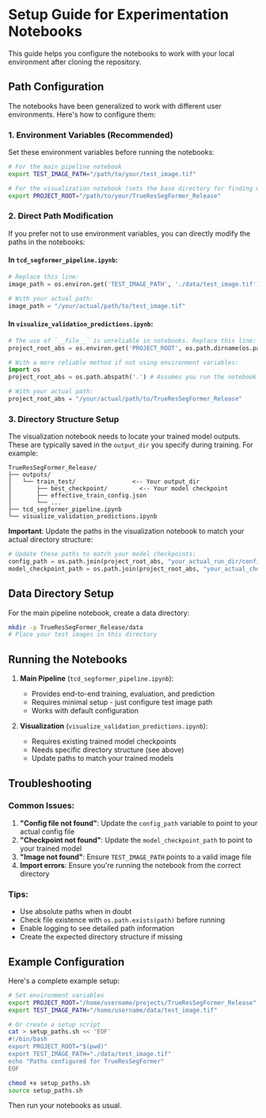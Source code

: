 # Setup Guide for Experimentation Notebooks

This guide helps you configure the notebooks to work with your local environment after cloning the repository.

## Path Configuration

The notebooks have been generalized to work with different user environments. Here's how to configure them:

### 1. Environment Variables (Recommended)

Set these environment variables before running the notebooks:

```bash
# For the main pipeline notebook
export TEST_IMAGE_PATH="/path/to/your/test_image.tif"

# For the visualization notebook (sets the base directory for finding model checkpoints)
export PROJECT_ROOT="/path/to/your/TrueResSegFormer_Release"
```

### 2. Direct Path Modification

If you prefer not to use environment variables, you can directly modify the paths in the notebooks:

#### In `tcd_segformer_pipeline.ipynb`:
```python
# Replace this line:
image_path = os.environ.get('TEST_IMAGE_PATH', './data/test_image.tif')

# With your actual path:
image_path = "/your/actual/path/to/test_image.tif"
```

#### In `visualize_validation_predictions.ipynb`:
```python
# The use of `__file__` is unreliable in notebooks. Replace this line:
project_root_abs = os.environ.get('PROJECT_ROOT', os.path.dirname(os.path.abspath(__file__)))

# With a more reliable method if not using environment variables:
import os
project_root_abs = os.path.abspath('.') # Assumes you run the notebook from the project root

# With your actual path:
project_root_abs = "/your/actual/path/to/TrueResSegFormer_Release"
```

### 3. Directory Structure Setup

The visualization notebook needs to locate your trained model outputs. These are typically saved in the `output_dir` you specify during training. For example:

```
TrueResSegFormer_Release/
├── outputs/
│   └── train_test/                <-- Your output_dir
│       ├── best_checkpoint/         <-- Your model checkpoint
│       ├── effective_train_config.json
│       └── ...
├── tcd_segformer_pipeline.ipynb
└── visualize_validation_predictions.ipynb
```

**Important**: Update the paths in the visualization notebook to match your actual directory structure:

```python
# Update these paths to match your model checkpoints:
config_path = os.path.join(project_root_abs, "your_actual_run_dir/config.json")
model_checkpoint_path = os.path.join(project_root_abs, "your_actual_checkpoint_dir")
```

## Data Directory Setup

For the main pipeline notebook, create a data directory:

```bash
mkdir -p TrueResSegFormer_Release/data
# Place your test images in this directory
```

## Running the Notebooks

1. **Main Pipeline** (`tcd_segformer_pipeline.ipynb`):
   - Provides end-to-end training, evaluation, and prediction
   - Requires minimal setup - just configure test image path
   - Works with default configuration

2. **Visualization** (`visualize_validation_predictions.ipynb`):
   - Requires existing trained model checkpoints
   - Needs specific directory structure (see above)
   - Update paths to match your trained models

## Troubleshooting

### Common Issues:

1. **"Config file not found"**: Update the `config_path` variable to point to your actual config file
2. **"Checkpoint not found"**: Update the `model_checkpoint_path` to point to your trained model
3. **"Image not found"**: Ensure `TEST_IMAGE_PATH` points to a valid image file
4. **Import errors**: Ensure you're running the notebook from the correct directory

### Tips:

- Use absolute paths when in doubt
- Check file existence with `os.path.exists(path)` before running
- Enable logging to see detailed path information
- Create the expected directory structure if missing

## Example Configuration

Here's a complete example setup:

```bash
# Set environment variables
export PROJECT_ROOT="/home/username/projects/TrueResSegFormer_Release"
export TEST_IMAGE_PATH="/home/username/data/test_image.tif"

# Or create a setup script
cat > setup_paths.sh << 'EOF'
#!/bin/bash
export PROJECT_ROOT="$(pwd)"
export TEST_IMAGE_PATH="./data/test_image.tif"
echo "Paths configured for TrueResSegFormer"
EOF

chmod +x setup_paths.sh
source setup_paths.sh
```

Then run your notebooks as usual.

